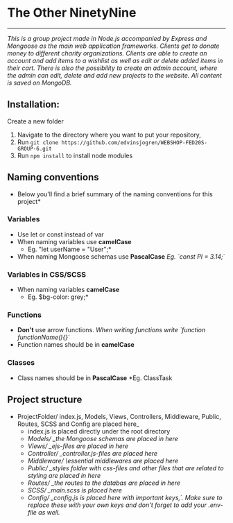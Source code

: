 # The Other NinetyNine

---

_This is a group project made in Node.js accompanied by Express and Mongoose as the main web application frameworks. Clients get to donate money to different charity organizations. Clients are able to create an account and add items to a wishlist as well as edit or delete added items in their cart. There is also the possibility to create an admin account, where the admin can edit, delete and add new projects to the website. All content is saved on MongoDB._

## Installation:

Create a new folder

1. Navigate to the directory where you want to put your repository,
2. Run `git clone https://github.com/edvinsjogren/WEBSHOP-FED20S-GROUP-6.git`
3. Run `npm install` to install node modules

## Naming conventions

- Below you'll find a brief summary of the naming conventions for this project\*

### Variables

- Use let or const instead of var
- When naming variables use **camelCase**
  - Eg. "let userName = "User";\*
- When naming Mongoose schemas use **PascalCase**
  _Eg. `const PI = 3.14;´_

### Variables in CSS/SCSS

- When naming variables **camelCase**
  - Eg. \$bg-color: grey;\*

### Functions

- **Don't** use arrow functions.
  _When writing functions write `function functionName(){}´_
- Function names should be in **camelCase**

### Classes

- Class names should be in **PascalCase**
  \*Eg. ClassTask

## Project structure

- ProjectFolder/ index.js, Models, Views, Controllers, Middleware, Public, Routes, SCSS and Config are placed here_
  - index.js is placed directly under the root directory 
  - _Models/ \_the Mongoose schemas are placed in here_
  - _Views/ \_ejs-files are placed in here_
  - _Controller/ \_controller.js-files are placed here_
  - _Middleware/ \essential middlewares are placed here_
  - _Public/ \_styles folder with css-files and other files that are related to styling are placed in here_
  - _Routes/ \_the routes to the databas are placed in here_
  - _SCSS/ \_main.scss is placed here_
  - _Config/ \_config.js is placed here with important keys,´. Make sure to replace these with your own keys and don't forget to add your .env-file as well._
 
  
